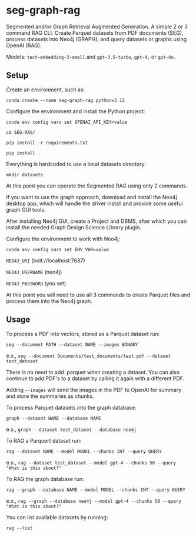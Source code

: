 # seg-graph-rag

Segmented and/or Graph Retrieval Augmented Generation. A simple 2 or 3 command RAG CLI. Create Parquet datasets from PDF documents (SEG), process datasets into Neo4j (GRAPH), and query datasets or graphs using OpenAI (RAG).

Models: `text-embedding-3-small` and `gpt-3.5-turbo`, `gpt-4,` or `gpt-4o`.


## Setup

Create an environment, such as:

`conda create --name seg-graph-rag python=3.12`

Configure the environment and install the Python project:

`conda env config vars set OPENAI_API_KEY=value`

`cd SEG-RAG/`

`pip install -r requirements.txt`

`pip install .`

Everything is hardcoded to use a local datasets directory:

`mkdir datasets`

At this point you can operate the Segmented RAG using only 2 commands.

If you want to use the graph approach, download and install the Neo4j desktop app, which will handle the driver install and provide some useful graph GUI tools.

After installing Neo4j GUI, create a Project and DBMS, after which you can install the needed Graph Design Science Library plugin.

Configure the environment to work with Neo4j:

`conda env config vars set ENV_VAR=value`

`NEO4J_URI` (bolt://localhost:7687)

`NEO4J_USERNAME` (neo4j)

`NEO4J_PASSWORD` (you set)

At this point you will need to use all 3 commands to create Parquet files and process them into the Neo4j graph.


## Usage

To process a PDF into vectors, stored as a Parquet dataset run:

`seg --document PATH --dataset NAME --images BINARY`

e.x., `seg --document Documents/test_documents/test.pdf --dataset test_dataset`

There is no need to add .parquet when creating a dataset. You can also continue to add PDF's to a dataset by calling it again with a different PDF.

Adding `--images` will send the images in the PDF to OpenAI for summary and store the summaries as chunks.

To process Parquet datasets into the graph database:

`graph --dataset NAME --database NAME`

e.x., `graph --dataset test_dataset --database neo4j`

To RAG a Parquert dataset run:

`rag --dataset NAME --model MODEL --chunks INT --query QUERY`

e.x., `rag --dataset test_dataset --model gpt-4 --chunks 50 --query "What is this about?"`

To RAG the graph database run:

`rag --graph --database NAME --model MODEL --chunks INT --query QUERY`

e.x., `rag --graph --database neo4j --model gpt-4 --chunks 50 --query "What is this about?"`

You can list available datasets by running:

`rag --list`

